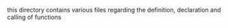 this directory contains various files regarding the definition, declaration and calling of functions
